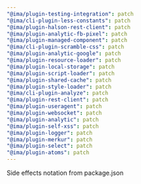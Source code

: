 ```yaml
---
"@ima/plugin-testing-integration": patch
"@ima/cli-plugin-less-constants": patch
"@ima/plugin-halson-rest-client": patch
"@ima/plugin-analytic-fb-pixel": patch
"@ima/plugin-managed-component": patch
"@ima/cli-plugin-scramble-css": patch
"@ima/plugin-analytic-google": patch
"@ima/plugin-resource-loader": patch
"@ima/plugin-local-storage": patch
"@ima/plugin-script-loader": patch
"@ima/plugin-shared-cache": patch
"@ima/plugin-style-loader": patch
"@ima/cli-plugin-analyze": patch
"@ima/plugin-rest-client": patch
"@ima/plugin-useragent": patch
"@ima/plugin-websocket": patch
"@ima/plugin-analytic": patch
"@ima/plugin-self-xss": patch
"@ima/plugin-logger": patch
"@ima/plugin-merkur": patch
"@ima/plugin-select": patch
"@ima/plugin-atoms": patch
---
```


Side effects notation from package.json
